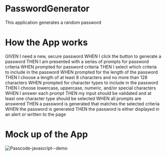 # PasswordGenerator
This application generates a random password 

<h1> How the App works </h1>

GIVEN I need a new, secure password
WHEN I click the button to generate a password
THEN I am presented with a series of prompts for password criteria
WHEN prompted for password criteria
THEN I select which criteria to include in the password
WHEN prompted for the length of the password
THEN I choose a length of at least 8 characters and no more than 128 characters
WHEN prompted for character types to include in the password
THEN I choose lowercase, uppercase, numeric, and/or special characters
WHEN I answer each prompt
THEN my input should be validated and at least one character type should be selected
WHEN all prompts are answered
THEN a password is generated that matches the selected criteria
WHEN the password is generated
THEN the password is either displayed in an alert or written to the page

<h1> Mock up of the App </h1>

![Passcode-javascript--demo](https://user-images.githubusercontent.com/73278132/100958053-b89ef800-356f-11eb-9b8a-86dd6f1a196f.png)
